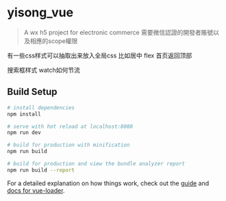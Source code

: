 # yisong_vue

> A wx h5 project for electronic commerce
需要微信認證的開發者賬號以及相應的scope權限

有一些css样式可以抽取出来放入全局css 比如居中 flex
首页返回顶部

搜索框样式
watch如何节流

## Build Setup

``` bash
# install dependencies
npm install

# serve with hot reload at localhost:8080
npm run dev

# build for production with minification
npm run build

# build for production and view the bundle analyzer report
npm run build --report
```

For a detailed explanation on how things work, check out the [guide](http://vuejs-templates.github.io/webpack/) and [docs for vue-loader](http://vuejs.github.io/vue-loader).
